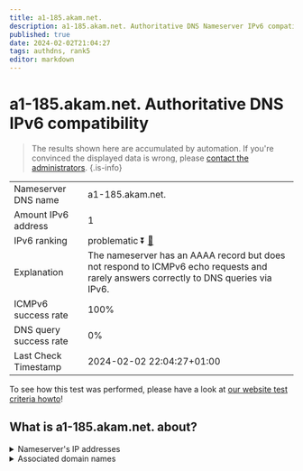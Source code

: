 ```yaml
---
title: a1-185.akam.net.
description: a1-185.akam.net. Authoritative DNS Nameserver IPv6 compatibility
published: true
date: 2024-02-02T21:04:27
tags: authdns, rank5
editor: markdown
---
```


# a1-185.akam.net. Authoritative DNS IPv6 compatibility

> The results shown here are accumulated by automation. If you're convinced the displayed data is wrong, please [contact the administrators](/howto/chat). 
{.is-info}




|   |   |
| - | - |
| Nameserver DNS name | a1-185.akam.net.
| Amount IPv6 address | 1
| IPv6 ranking | problematic :arrow_double_down: [🔗](/howto/ranking) |
| Explanation | The nameserver has an AAAA record but does not respond to ICMPv6 echo requests and rarely answers correctly to DNS queries via IPv6. |
| ICMPv6 success rate | 100%|
| DNS query success rate | 0% |
| Last Check Timestamp | 2024-02-02 22:04:27+01:00 |

To see how this test was performed, please have a look at [our website test criteria howto](/howto/testcriteria/authdns)!


## What is a1-185.akam.net. about?




<details>
<summary>Nameserver's IP addresses</summary>

2600:1401:2::b9

</details>



<details>
<summary>Associated domain names</summary>

www.walmart.com

</details>

